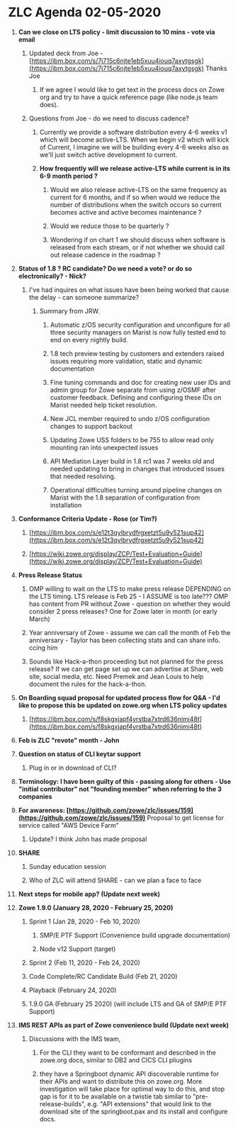# ZLC Agenda 02-05-2020
1. **Can we close on LTS policy - limit discussion to 10 mins - vote via email**

   1. Updated deck from Joe - [https://ibm.box.com/s/7j715c6njte1eb5xuu4iouq7axytgsgk](https://ibm.box.com/s/7j715c6njte1eb5xuu4iouq7axytgsgk) Thanks Joe 

      1. If we agree I would like to get text in the process docs on Zowe org and try to have a quick reference page (like node.js team does). 

   1. Questions from Joe - do we need to discuss cadence? 

      1. Currently we provide a software distribution every 4-6 weeks v1 which will become active-LTS. When we begin v2 which will kick of Current, I imagine we will be building every 4-6 weeks also as we'll just switch active development to current. 

      1. **How frequently will we release active-LTS while current is in its 6-9 month period ?**

         1. Would we also release active-LTS on the same frequency as current for 6 months, and if so when would we reduce the number of distributions when the switch occurs so current becomes active and active becomes maintenance ? 

         1. Would we reduce those to be quarterly ? 

         1. Wondering if on chart 1 we should discuss when software is released from each stream, or if not whether we should call out release cadence in the roadmap ?

1. **Status of 1.8 ? RC candidate? Do we need a vote? or do so electronically? - Nick?**

   1. I've had inquires on what issues have been being worked that cause the delay - can someone summarize? 

      1. Summary from JRW.    

         1. Automatic z/OS security configuration and unconfigure for all three security managers on Marist is now fully tested end to end on every nightly build.

         1. 1.8 tech preview testing by customers and extenders raised issues requiring more validation, static and dynamic documentation

         1. Fine tuning commands and doc for creating new user IDs and admin group for Zowe separate from using z/OSMF after customer feedback.  Defining and configuring these IDs on Marist needed help ticket resolution.

         1. New JCL member required to undo z/OS configuration changes to support backout

         1. Updating Zowe USS folders to be 755 to allow read only mounting ran into unexpected issues

         1. API Mediation Layer build in 1.8 rc1 was 7 weeks old and needed updating to bring in changes that introduced issues that needed resolving.

         1. Operational difficulties turning around pipeline changes on Marist with the 1.8 separation of configuration from installation 

1. **Conformance Criteria Update - Rose (or Tim?)**

   1. [https://ibm.box.com/s/e12t3qylbrydfrgxetzt5u9y521sup42](https://ibm.box.com/s/e12t3qylbrydfrgxetzt5u9y521sup42) 

   1. [https://wiki.zowe.org/display/ZCP/Test+Evaluation+Guide](https://wiki.zowe.org/display/ZCP/Test+Evaluation+Guide)

1. **Press Release Status**

   1. OMP willing to wait on the LTS to make press release DEPENDING on the LTS  timing. LTS release is Feb 25 - I ASSUME is too late??? OMP has content from PR without Zowe - question on whether they would consider 2 press releases? One for Zowe later in month (or early March) 

   1. Year anniversary of Zowe - assume we can call the month of Feb the anniversary - Taylor has been collecting stats and can share info. ccing him 

   1. Sounds like Hack-a-thon proceeding but not planned for the press release? If we can get page set up we can advertise at Share, web site, social media, etc. Need Premek and Jean Louis to help document the rules for the hack-a-thon. 

1. **On Boarding squad proposal for updated process flow for Q&A - I'd like to propose this be updated on zowe.org when LTS policy updates** 

   1. [https://ibm.box.com/s/f8skgxjapf4yrstba7xtrd636nimi48t](https://ibm.box.com/s/f8skgxjapf4yrstba7xtrd636nimi48t)

1. **Feb is ZLC "revote" month - John**

1. **Question on status of CLI keytar support**

   1. Plug in or in download of CLI? 

1. **Terminology: I have been guilty of this - passing along for others - Use "initial contributor" not "founding member" when referring to the 3 companies**

1. **For awareness: [https://github.com/zowe/zlc/issues/159](https://github.com/zowe/zlc/issues/159)** Proposal to get license for service called "AWS Device Farm"

   1. Update? I think John has made proposal 

1. **SHARE**

   1. Sunday education session 

   1. Who of ZLC will attend SHARE - can we plan a face to face 

1. **Next steps for mobile app? (Update next week)**

1. **Zowe 1.9.0 (January 28, 2020 - February 25, 2020)**

   1. Sprint 1 (Jan 28, 2020 - Feb 10, 2020)

      1. SMP/E PTF Support (Convenience build upgrade documentation)

      1. Node v12 Support (target)

   1.  Sprint 2 (Feb 11, 2020 - Feb 24, 2020)

   1. Code Complete/RC Candidate Build (Feb 21, 2020)

   1. Playback (February 24, 2020)

   1. 1.9.0 GA (February 25 2020) (will include LTS and GA of SMP/E PTF Support)

1. **IMS REST APIs as part of Zowe convenience build  (Update next week)**

   1. Discussions with the IMS team, 

      1. For the CLI they want to be conformant and described in the zowe.org docs, similar to DB2 and CICS CLI pliugins

      1. they have a Springboot dynamic API discoverable runtime for their APIs and want to distribute this on zowe.org.   More investigation will take place for optimal way to do this, and stop gap is for it to be available on a twistie tab similar to "pre-release-builds", e.g. "API extensions" that would link to the download site of the springboot.pax and its install and configure docs. 



